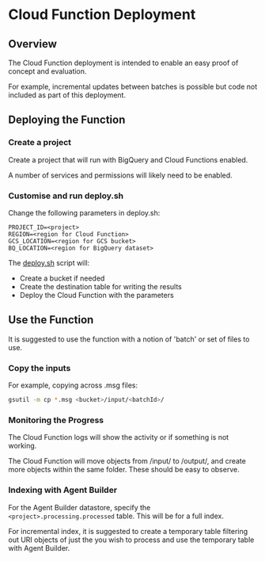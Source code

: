 
# Cloud Function Deployment

## Overview

The Cloud Function deployment is intended to enable an easy proof of concept
and evaluation.

For example, incremental updates between batches is possible but code not included
as part of this deployment.

## Deploying the Function

### Create a project

Create a project that will run with BigQuery and Cloud Functions enabled.

A number of services and permissions will likely need to be enabled.

### Customise and run deploy.sh

Change the following parameters in deploy.sh:
```
PROJECT_ID=<project>
REGION=<region for Cloud Function>
GCS_LOCATION=<region for GCS bucket>
BQ_LOCATION=<region for BigQuery dataset>
```

The [deploy.sh](deploy.sh) script will:

 * Create a bucket if needed
 * Create the destination table for writing the results
 * Deploy the Cloud Function with the parameters

## Use the Function

It is suggested to use the function with a notion of 'batch' or set of files to use.

### Copy the inputs

For example, copying across .msg files:

```sh
gsutil -m cp *.msg <bucket>/input/<batchId>/
```

### Monitoring the Progress

The Cloud Function logs will show the activity or if something is not working.

The Cloud Function will move objects from <bucket>/input/<batchId> to <bucket>/output/<batchId>, and create more objects within the same folder. These should be easy to observe.

### Indexing with Agent Builder

For the Agent Builder datastore, specify the `<project>.processing.processed` table. This will be for a full index.

For incremental index, it is suggested to create a temporary table filtering out URI objects of just the <batchId> you wish to process and use the temporary table with Agent Builder.